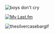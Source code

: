 ![boys don't cry](https://github.com/user-attachments/assets/3762cc94-de5a-4b6c-9842-6e018bee3e1b)

[![My Last.fm](https://lastfm-recently-played.vercel.app/api?user=resfrios&width=1000&count=3&loved=true&loved_style=1&header_style=compact_stats_only&show_user=always&footer_style=wave&bg_color=000000)](https://www.last.fm/user/resfrios)

![thesilvercasebargif](https://github.com/user-attachments/assets/49da0161-2161-4b8e-a529-270240ca3cba)
